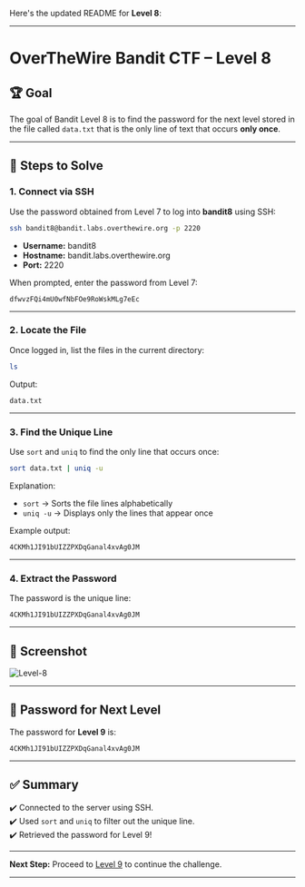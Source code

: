Here's the updated README for **Level 8**:

---

# OverTheWire Bandit CTF – Level 8

## 🏆 **Goal**  
The goal of Bandit Level 8 is to find the password for the next level stored in the file called `data.txt` that is the only line of text that occurs **only once**.  

---

## 🚀 **Steps to Solve**

### 1. **Connect via SSH**  
Use the password obtained from Level 7 to log into **bandit8** using SSH:

```bash
ssh bandit8@bandit.labs.overthewire.org -p 2220
```

- **Username:** bandit8  
- **Hostname:** bandit.labs.overthewire.org  
- **Port:** 2220  

When prompted, enter the password from Level 7:

```
dfwvzFQi4mU0wfNbFOe9RoWskMLg7eEc
```

---

### 2. **Locate the File**  
Once logged in, list the files in the current directory:

```bash
ls
```

Output:
```
data.txt
```

---

### 3. **Find the Unique Line**  
Use `sort` and `uniq` to find the only line that occurs once:

```bash
sort data.txt | uniq -u
```

Explanation:
- `sort` → Sorts the file lines alphabetically  
- `uniq -u` → Displays only the lines that appear once  

Example output:
```
4CKMh1JI91bUIZZPXDqGanal4xvAg0JM
```

---

### 4. **Extract the Password**  
The password is the unique line:

```
4CKMh1JI91bUIZZPXDqGanal4xvAg0JM
```

---

## 📸 **Screenshot**  
![Level-8](https://github.com/user-attachments/assets/8360a91c-2c5e-450b-a408-3ee5dac8f1c6)


---

## 🔑 **Password for Next Level**  
The password for **Level 9** is:

```
4CKMh1JI91bUIZZPXDqGanal4xvAg0JM
```

---

## ✅ **Summary**  
✔️ Connected to the server using SSH.  
✔️ Used `sort` and `uniq` to filter out the unique line.  
✔️ Retrieved the password for Level 9!  

---

**Next Step:** Proceed to [Level 9](https://overthewire.org/wargames/bandit/bandit9.html) to continue the challenge.  

---
